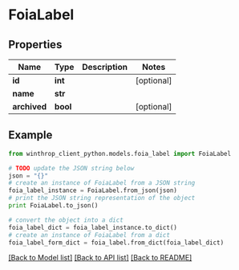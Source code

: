 # FoiaLabel


## Properties
Name | Type | Description | Notes
------------ | ------------- | ------------- | -------------
**id** | **int** |  | [optional] 
**name** | **str** |  | 
**archived** | **bool** |  | [optional] 

## Example

```python
from winthrop_client_python.models.foia_label import FoiaLabel

# TODO update the JSON string below
json = "{}"
# create an instance of FoiaLabel from a JSON string
foia_label_instance = FoiaLabel.from_json(json)
# print the JSON string representation of the object
print FoiaLabel.to_json()

# convert the object into a dict
foia_label_dict = foia_label_instance.to_dict()
# create an instance of FoiaLabel from a dict
foia_label_form_dict = foia_label.from_dict(foia_label_dict)
```
[[Back to Model list]](../README.md#documentation-for-models) [[Back to API list]](../README.md#documentation-for-api-endpoints) [[Back to README]](../README.md)


